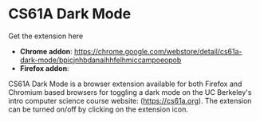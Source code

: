 # CS61A Dark Mode

Get the extension here
- **Chrome addon**: https://chrome.google.com/webstore/detail/cs61a-dark-mode/bpicjnhbdanaihhfelhmiccampoeopob
- **Firefox addon**: 

CS61A Dark Mode is a browser extension available for both Firefox and Chromium based browsers for toggling a dark mode on the UC Berkeley's intro computer science course website: (https://cs61a.org). The extension can be turned on/off by clicking on the extension icon.
